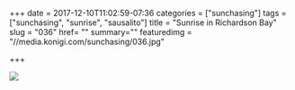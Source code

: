 +++
date = 2017-12-10T11:02:59-07:36
categories = ["sunchasing"]
tags = ["sunchasing", "sunrise", "sausalito"]
title = "Sunrise in Richardson Bay"
slug = "036"
href= ""
summary=""
featuredimg = "//media.konigi.com/sunchasing/036.jpg"

+++

<img src="//media.konigi.com/sunchasing/036.jpg" />
